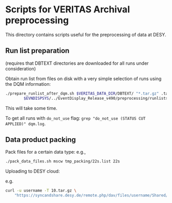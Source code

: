 # Scripts for VERITAS Archival preprocessing

This directory contains scripts useful for the preprocessing of data at DESY.

## Run list preparation

(requires that DBTEXT directories are downloaded for all runs under consideration)

Obtain run list from files on disk with a very simple selection of runs using the DQM information:

```bash
./prepare_runlist_after_dqm.sh $VERITAS_DATA_DIR/DBTEXT/ "*.tar.gz" .tar.gz \
        $EVNDISPSYS/../EventDisplay_Release_v490/preprocessing/runlists_good_observation_runs/runs_not_processed.dat > dqm.log
```

This will take some time.

To get all runs with `do_not_use` flag: `grep "do_not_use (STATUS CUT APPLIED)" dqm.log`.


## Data product packing

Pack files for a certain data type:
e.g.,

```bash
./pack_data_files.sh mscw tmp_packing/22s.list 22s
```

Uploading to DESY cloud:

e.g.

```bash
curl -u username -T 10.tar.gz \
    "https://syncandshare.desy.de/remote.php/dav/files/username/Shared/VTS/22s/10.tar.gz"
```
